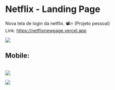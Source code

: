 # Netflix - Landing Page

Nova tela de login da netflix. 📽️🔥
(Projeto pessoal)
<br>
Link: https://netflixnewpage.vercel.app

<img src="https://user-images.githubusercontent.com/108599877/205718483-739c3eca-f039-4ea4-acff-f3aaeb0c374f.png">

<h2>Mobile:</h2>
<br>
<div style="display: inline">
  <img src="https://user-images.githubusercontent.com/108599877/192402188-3b32f4aa-79fa-4fb9-b4ed-2cb1fbe76c9c.png" width="calc(100%/2)">
  <p></p>
  <img src="https://user-images.githubusercontent.com/108599877/192402190-72f06238-8951-475e-a5a5-38dffa45d80b.png" width="calc(100%/2)">
</div>
